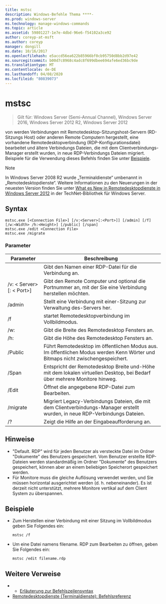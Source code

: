 ```yaml
---
title: mstsc
description: Windows-Befehle Thema ****-
ms.prod: windows-server
ms.technology: manage-windows-commands
ms.topic: article
ms.assetid: 59801227-1e7e-4dbd-96e6-f54102a3ce92
author: coreyp-at-msft
ms.author: coreyp
manager: dongill
ms.date: 10/16/2017
ms.openlocfilehash: e5accd56ea622b85966bf0cb95750d8bb2d97e42
ms.sourcegitcommit: b00d7c8968c4adc8f699dbee694afe6ed36bc9de
ms.translationtype: MT
ms.contentlocale: de-DE
ms.lasthandoff: 04/08/2020
ms.locfileid: "80839073"
---
```

# <a name="mstsc"></a>mstsc

>Gilt für: Windows Server (Semi-Annual Channel), Windows Server 2016, Windows Server 2012 R2, Windows Server 2012

von werden Verbindungen mit Remotedesktop-Sitzungshost-Servern (RD-Sitzungs Host) oder anderen Remote Computern hergestellt, eine vorhandene Remotedesktopverbindung (RDP-Konfigurationsdatei) bearbeitet und ältere Verbindungs Dateien, die mit dem Clientverbindungs-Manager erstellt wurden, in neue RDP-Verbindungs Dateien migriert.
Beispiele für die Verwendung dieses Befehls finden Sie unter [Beispiele](#BKMK_examples).
> [!NOTE]
> In Windows Server 2008 R2 wurde „Terminaldienste“ umbenannt in „Remotedesktopdienste“. Weitere Informationen zu den Neuerungen in der neuesten Version finden Sie unter [What es New in Remotedesktopdienste in Windows Server 2012](https://technet.microsoft.com/library/hh831527) in der TechNet-Bibliothek für Windows Server.

## <a name="syntax"></a>Syntax
```
mstsc.exe [<Connection File>] [/v:<Server>[:<Port>]] [/admin] [/f] [/w:<Width> /h:<Height>] [/public] [/span]
mstsc.exe /edit <Connection File>
mstsc.exe /migrate
```

### <a name="parameters"></a>Parameter

|        Parameter        |                                                         Beschreibung                                                         |
|-------------------------|-----------------------------------------------------------------------------------------------------------------------------|
|    <Connection File>    |                                   Gibt den Namen einer RDP-Datei für die Verbindung an.                                    |
|  /v: < Server\>[: < Port\>] |                Gibt den Remote Computer und optional die Portnummer an, mit der Sie eine Verbindung herstellen möchten.                 |
|         /admin          |                                   Stellt eine Verbindung mit einer-Sitzung zur Verwaltung des-Servers her.                                   |
|           /f            |                                    startet Remotedesktopverbindung im Vollbildmodus.                                    |
|       /w:<Width>        |                                      Gibt die Breite des Remotedesktop Fensters an.                                      |
|       /h:<Height>       |                                     Gibt die Höhe des Remotedesktop Fensters an.                                      |
|         /Public         |                  Führt Remotedesktop im öffentlichen Modus aus. Im öffentlichen Modus werden Kenn Wörter und Bitmaps nicht zwischengespeichert.                  |
|          /Span          | Entspricht der Remotedesktop Breite und-Höhe mit dem lokalen virtuellen Desktop, bei Bedarf über mehrere Monitore hinweg. |
| /Edit <Connection File> |                                         Öffnet die angegebene RDP-Datei zum Bearbeiten.                                          |
|        /migrate         |       Migriert Legacy-Verbindungs Dateien, die mit dem Clientverbindungs-Manager erstellt wurden, in neue RDP-Verbindungs Dateien.       |
|           /?            |                                            Zeigt die Hilfe an der Eingabeaufforderung an.                                             |

## <a name="remarks"></a>Hinweise
-   "Default. RDP" wird für jeden Benutzer als versteckte Datei im Ordner "Dokumente" des Benutzers gespeichert. Vom Benutzer erstellte RDP-Dateien werden standardmäßig im Ordner "Dokumente" des Benutzers gespeichert, können aber an einem beliebigen Speicherort gespeichert werden.
-   Für Monitore muss die gleiche Auflösung verwendet werden, und Sie müssen horizontal ausgerichtet werden (d. h. nebeneinander). Es ist derzeit nicht unterstützt, mehrere Monitore vertikal auf dem Client System zu überspannen.

## <a name="examples"></a><a name=BKMK_examples></a>Beispiele
-   Zum Herstellen einer Verbindung mit einer Sitzung im Vollbildmodus geben Sie Folgendes ein:
    ```
    mstsc /f
    ```
-   Um eine Datei namens filename. RDP zum Bearbeiten zu öffnen, geben Sie Folgendes ein:
    ```
    mstsc /edit filename.rdp
    ```

## <a name="additional-references"></a>Weitere Verweise
-   - [Erläuterung zur Befehlszeilensyntax](command-line-syntax-key.md)
-   [Remotedesktopdienste (Terminaldienste): Befehlsreferenz](remote-desktop-services-terminal-services-command-reference.md)
